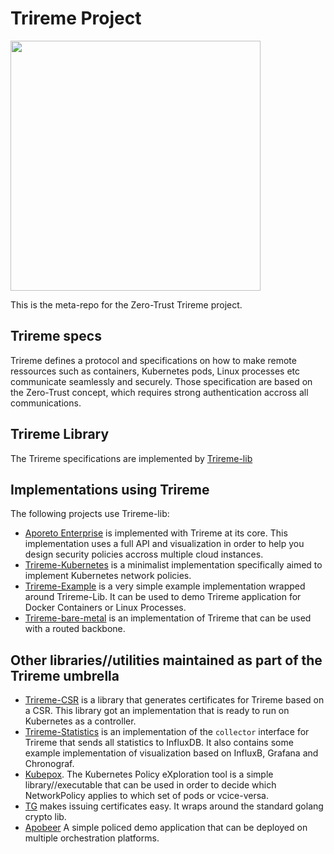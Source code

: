 # Trireme Project

<img src="https://github.com/aporeto-inc/trireme-lib/blob/master/docs/trireme.png" width="400">

This is the meta-repo for the Zero-Trust Trireme project.

## Trireme specs

Trireme defines a protocol and specifications on how to make remote ressources such as containers, Kubernetes pods, Linux processes etc communicate seamlessly and securely.
Those specification are based on the Zero-Trust concept, which requires strong authentication accross all communications.

## Trireme Library

The Trireme specifications are implemented by [Trireme-lib](https://github.com/aporeto-inc/trireme-lib)

## Implementations using Trireme

The following projects use Trireme-lib:

- [Aporeto Enterprise](https://console.aporeto.com) is implemented with Trireme at its core. This implementation uses a full API and visualization in order to help you design security policies accross multiple cloud instances.
- [Trireme-Kubernetes](https://github.com/aporeto-inc/trireme-kubernetes) is a minimalist implementation specifically aimed to implement Kubernetes network policies.
- [Trireme-Example](https://github.com/aporeto-inc/trireme-example) is a very simple example implementation wrapped around Trireme-Lib. It can be used to demo Trireme application for Docker Containers or Linux Processes.
- [Trireme-bare-metal](https://github.com/aporeto-inc/trireme-bare-metal) is an implementation of Trireme that can be used with a routed backbone.

## Other libraries//utilities maintained as part of the Trireme umbrella

- [Trireme-CSR](https://github.com/aporeto-inc/trireme-csr) is a library that generates certificates for Trireme based on a CSR. This library got an implementation that is ready to run on Kubernetes as a controller.
- [Trireme-Statistics](https://github.com/aporeto-inc/trireme-statistics) is an implementation of the `collector` interface for Trireme that sends all statistics to InfluxDB. It also contains some example implementation of visualization based on InfluxB, Grafana and Chronograf.
- [Kubepox](https://github.com/aporeto-inc/kubepox). The Kubernetes Policy eXploration tool is a simple library//executable that can be used in order to decide which NetworkPolicy applies to which set of pods or vcice-versa.
- [TG](https://github.com/aporeto-inc/tg) makes issuing certificates easy. It wraps around the standard golang crypto lib.
- [Apobeer](https://github.com/aporeto-inc/apobeer) A simple policed demo application that can be deployed on multiple orchestration platforms.
